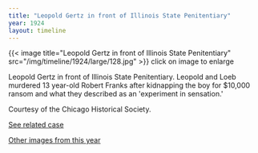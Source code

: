 ```yaml
---
title: "Leopold Gertz in front of Illinois State Penitentiary"
year: 1924
layout: timeline
---
```


{{< image title="Leopold Gertz in front of Illinois State Penitentiary" src="/img/timeline/1924/large/128.jpg" >}}
click on image to enlarge

Leopold Gertz in front of Illinois State Penitentiary. Leopold and Loeb murdered 13 year-old Robert Franks after kidnapping the boy for $10,000 ransom and what they described as an 'experiment in sensation.' 

Courtesy of the Chicago Historical Society. 

[See related case](/database/5866/)

[Other images from this year](/historical/timeline/1924)